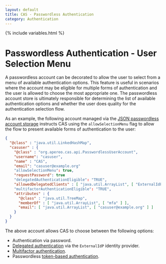 ```yaml
---
layout: default
title: CAS - Passwordless Authentication
category: Authentication
---
```

{% include variables.html %}

# Passwordless Authentication - User Selection Menu

A passwordless account can be decorated to allow the user to select from a menu of available authentication options.
This feature is useful in scenarios where the account may be eligible for multiple forms of authentication
and the user is allowed to choose the most appropriate one. The passwordless account store is ultimately responsible
for determining the list of available authentication options and whether the user does quality for the authentication 
selection flow.

As an example, the following account managed via the 
[JSON passwordless account storage](Passwordless-Authentication-Storage-JSON.html) 
instructs CAS using the `allowSelectionMenu` flag to 
allow the flow to present available forms of authentication to the user:

```json
{
  "@class" : "java.util.LinkedHashMap",
  "casuser" : {
    "@class" : "org.apereo.cas.api.PasswordlessUserAccount",
    "username": "casuser",
    "name" : "CAS",
    "email": "casuser@example.org"
    "allowSelectionMenu": true,
    "requestPassword": true
    "delegatedAuthenticationEligible": "TRUE",
    "allowedDelegatedClients" : [ "java.util.ArrayList", [ "ExternalIdP" ] ]
    "multifactorAuthenticationEligible": "TRUE",
    "attributes" : {
      "@class" : "java.util.TreeMap",
      "memberOf" : [ "java.util.ArrayList", [ "mfa" ] ],
      "email": [ "java.util.ArrayList", [ "casuser@example.org" ] ]
    }
  }
}
```
  
The above account allows CAS to choose between the following options:

- Authentication via password.
- [Delegated authentication](../integration/Delegate-Authentication.html) via the `ExternalIdP` identity provider.
- [Multifactor authentication](../mfa/Configuring-Multifactor-Authentication.html).
- Passwordless [token-based authentication](Passwordless-Authentication.html).
